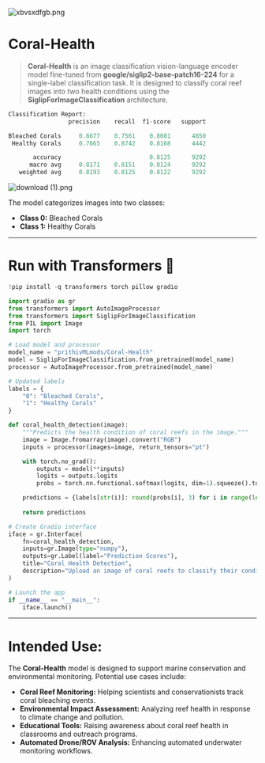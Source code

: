 ![xbvsxdfgb.png](https://cdn-uploads.huggingface.co/production/uploads/65bb837dbfb878f46c77de4c/pun-5Yr4DKWrimbFX7BFE.png)

# **Coral-Health**

> **Coral-Health** is an image classification vision-language encoder model fine-tuned from **google/siglip2-base-patch16-224** for a single-label classification task. It is designed to classify coral reef images into two health conditions using the **SiglipForImageClassification** architecture.

```py
Classification Report:
                 precision    recall  f1-score   support

Bleached Corals     0.8677    0.7561    0.8081      4850
 Healthy Corals     0.7665    0.8742    0.8168      4442

       accuracy                         0.8125      9292
      macro avg     0.8171    0.8151    0.8124      9292
   weighted avg     0.8193    0.8125    0.8122      9292
```

![download (1).png](https://cdn-uploads.huggingface.co/production/uploads/65bb837dbfb878f46c77de4c/KMlOnMf0JTq1-5_7qGhjL.png)

The model categorizes images into two classes:

- **Class 0:** Bleached Corals  
- **Class 1:** Healthy Corals  

---

# **Run with Transformers 🤗**

```python
!pip install -q transformers torch pillow gradio
```

```python
import gradio as gr
from transformers import AutoImageProcessor
from transformers import SiglipForImageClassification
from PIL import Image
import torch

# Load model and processor
model_name = "prithivMLmods/Coral-Health"
model = SiglipForImageClassification.from_pretrained(model_name)
processor = AutoImageProcessor.from_pretrained(model_name)

# Updated labels
labels = {
    "0": "Bleached Corals",
    "1": "Healthy Corals"
}

def coral_health_detection(image):
    """Predicts the health condition of coral reefs in the image."""
    image = Image.fromarray(image).convert("RGB")
    inputs = processor(images=image, return_tensors="pt")

    with torch.no_grad():
        outputs = model(**inputs)
        logits = outputs.logits
        probs = torch.nn.functional.softmax(logits, dim=1).squeeze().tolist()

    predictions = {labels[str(i)]: round(probs[i], 3) for i in range(len(probs))}
    
    return predictions

# Create Gradio interface
iface = gr.Interface(
    fn=coral_health_detection,
    inputs=gr.Image(type="numpy"),
    outputs=gr.Label(label="Prediction Scores"),
    title="Coral Health Detection",
    description="Upload an image of coral reefs to classify their condition as Bleached or Healthy."
)

# Launch the app
if __name__ == "__main__":
    iface.launch()
```

---

# **Intended Use:**

The **Coral-Health** model is designed to support marine conservation and environmental monitoring. Potential use cases include:

- **Coral Reef Monitoring:** Helping scientists and conservationists track coral bleaching events.  
- **Environmental Impact Assessment:** Analyzing reef health in response to climate change and pollution.  
- **Educational Tools:** Raising awareness about coral reef health in classrooms and outreach programs.  
- **Automated Drone/ROV Analysis:** Enhancing automated underwater monitoring workflows.
